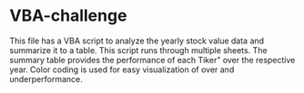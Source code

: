 # VBA-challenge
This file has a VBA script to analyze the yearly stock value data and summarize it to a table. 
This script runs through multiple sheets. The summary table provides the performance of each Tiker" over the respective year. 
Color coding is used for easy visualization of over and underperformance.
